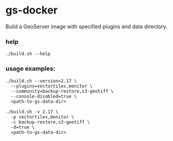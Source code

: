 # gs-docker

Build a GeoServer image with specified plugins and data directory.

### help

`./build.sh --help`

### usage examples:

```
./build.sh --version=2.17 \
  --plugins=vectortiles,monitor \
  --community=backup-restore,s3-geotiff \
  --console-disabled=true \
  <path-to-gs-data-dir>
```

```
./build.sh -v 2.17 \
  -p vectortiles,monitor \
  -c backup-restore,s3-geotiff \
  -d=true \
  <path-to-gs-data-dir>
```
